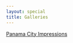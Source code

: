 ```yaml
---
layout: special
title: Galleries
---
```


[Panama City Impressions](/galleries/PanamaCityImpressions/)
